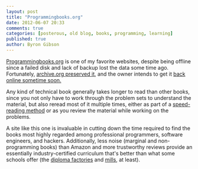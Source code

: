 ```yaml
---
layout: post
title: "Programmingbooks.org"
date: 2012-06-07 20:33
comments: true
categories: [posterous, old blog, books, programming, learning]
published: true
author: Byron Gibson
---
```

[Programmingbooks.org][1] is one of my favorite websites, despite being offline since a failed disk and lack of backup lost the data some time ago. Fortunately, [archive.org preserved it][6], and the owner intends to get it [back online sometime soon.][2]

Any kind of technical book generally takes longer to read than other books, since you not only have to work through the problem sets to understand the material, but also reread most of it multiple times, either as part of a [speed-reading method][3] or as you review the material while working on the problems.

A site like this one is invaluable in cutting down the time required to find the books most highly regarded among professional programmers, software engineers, and hackers. Additionally, less noise (marginal and non-programming books) than Amazon and more trustworthy reviews provide an essentially industry-certified curriculum that's better than what some schools offer (the [diploma factories][4] and [mills][5], at least).

[1]:    http://Programmingbooks.org
[2]:    http://stackoverflow.com/questions/2779740/what-happened-to-programming-books-com
[3]:    http://www.ewrd.com/ewrd/index.asp
[4]:    http://www.urbandictionary.com/define.php?term=diploma%20factory
[5]:    http://en.wikipedia.org/wiki/Diploma_mill
[6]:    http://web.archive.org/web/20080822052443/http://www.programmingbooks.org/
